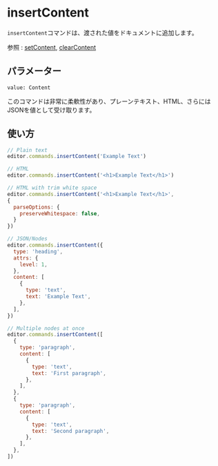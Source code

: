 # insertContent

<!-- The `insertContent` command adds the passed value to the document. -->

`insertContent`コマンドは、渡された値をドキュメントに追加します。

参照 : [setContent](/api/commands/set-content), [clearContent](/api/commands/clear-content)

## パラメーター

`value: Content`

<!-- The command is pretty flexible and takes plain text, HTML or even JSON as a value. -->

このコマンドは非常に柔軟性があり、プレーンテキスト、HTML、さらにはJSONを値として受け取ります。

## 使い方

```js
// Plain text
editor.commands.insertContent('Example Text')

// HTML
editor.commands.insertContent('<h1>Example Text</h1>')

// HTML with trim white space
editor.commands.insertContent('<h1>Example Text</h1>', 
{
  parseOptions: {
    preserveWhitespace: false,
  }
})

// JSON/Nodes
editor.commands.insertContent({
  type: 'heading',
  attrs: {
    level: 1,
  },
  content: [
    {
      type: 'text',
      text: 'Example Text',
    },
  ],
})

// Multiple nodes at once
editor.commands.insertContent([
  {
    type: 'paragraph',
    content: [
      {
        type: 'text',
        text: 'First paragraph',
      },
    ],
  },
  {
    type: 'paragraph',
    content: [
      {
        type: 'text',
        text: 'Second paragraph',
      },
    ],
  },
])
```

